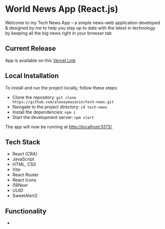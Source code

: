 <h1> World News App (React.js) </h1>

<p>
Welcome to my Tech News App – a simple news-web application developed & designed by me to help you 
stay up to date with the latest in technology by keeping all the big news right in your browser tab
</p>

## Current Release

App is available on this [Vercel Link](https://am-world-news.vercel.app/)

## Local Installation

To install and run the project locally, follow these steps:

- Clone the repository: `git clone https://github.com/alexeymasasin/tech-news.git`
- Navigate to the project directory: `cd tech-news`
- Install the dependencies: `npm i`
- Start the development server: `npm start`

The app will now be running at [http://localhost:5173/](http://localhost:5173/).

## Tech Stack

- React (CRA)
- JavaScript
- HTML, CSS
- Vite
- React Router
- React Icons
- I18Next
- UUID
- SweetAlert2

## Functionality

-
